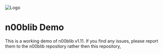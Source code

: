 ![Logo](https://github.com/maiorexminor/n00blib/blob/master/docs/_media/logo.svg)
# n00blib Demo
This is a working demo of n00blib v1.11.
If you find any issues, please report them to the n00blib repository rather then this repository,
